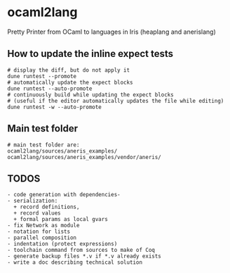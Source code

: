 # ocaml2lang
Pretty Printer from OCaml to languages in Iris (heaplang and anerislang)


## How to update the inline expect tests

```
# display the diff, but do not apply it
dune runtest --promote
# automatically update the expect blocks
dune runtest --auto-promote
# continuously build while updating the expect blocks
# (useful if the editor automatically updates the file while editing)
dune runtest -w --auto-promote
```


## Main test folder

```
# main test folder are:
ocaml2lang/sources/aneris_examples/
ocaml2lang/sources/aneris_examples/vendor/aneris/

```

## TODOS

```
- code generation with dependencies-
- serialization:
  + record definitions,
  + record values
  + formal params as local gvars
- fix Network as module
- notation for lists
- parallel composition
- indentation (protect expressions)
- toolchain command from sources to make of Coq
- generate backup files *.v if *.v already exists
- write a doc describing technical solution
```
